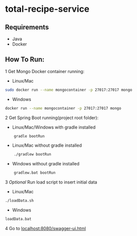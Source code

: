 # total-recipe-service

## Requirements
- Java
- Docker

## How To Run:
1 Get Mongo Docker container running:
  * Linux/Mac
```bash
sudo docker run --name mongocontainer -p 27017:27017 mongo
```

  * Windows

```bash
docker run --name mongocontainer -p 27017:27017 mongo
```

2 Get Spring Boot running(project root folder):
  * Linux/Mac/Windows with gradle installed
```bash
    gradle bootRun
```
  * Linux/Mac without gradle installed
```bash
    ./gradlew bootRun
```
  * Windows without gradle installed
```bash
    gradlew.bat bootRun    
```
3 *Optional* Run load script to insert initial data
  - Linux/Mac
```bash
./loadData.sh
```
  - Windows
```bash
loadData.bat
```
4 Go to [localhost:8080/swagger-ui.html](http://localhost:8080/swagger-ui.html)


